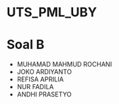 # UTS_PML_UBY

# Soal B
- MUHAMAD MAHMUD ROCHANI
- JOKO ARDIYANTO
- REFISA APRILIA
- NUR FADILA
- ANDHI PRASETYO
